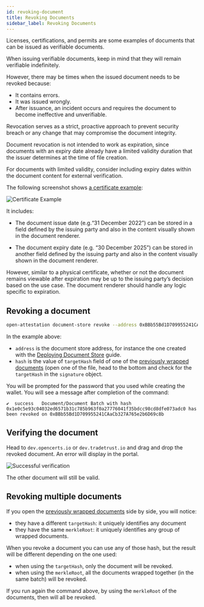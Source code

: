 ```yaml
---
id: revoking-document
title: Revoking Documents
sidebar_label: Revoking Documents
---
```


Licenses, certifications, and permits are some examples of documents that can be issued as verifiable documents.

When issuing verifiable documents, keep in mind that they will remain verifiable indefinitely.

However, there may be times when the issued document needs to be revoked because: 

* It contains errors.
* It was issued wrongly.
* After issuance, an incident occurs and requires the document to become ineffective and unverifiable.

Revocation serves as a strict, proactive approach to prevent security breach or any change that may compromise the document integrity. 

Document revocation is not intended to work as expiration, since documents with an expiry date already have a limited validity duration that the issuer determines at the time of file creation. 

For documents with limited validity, consider including expiry dates within the document content for external verification.

The following screenshot shows [a certificate example](https://dev.verify.gov.sg/verify?q=%7B%22type%22%3A%22DOCUMENT%22%2C%22payload%22%3A%7B%22uri%22%3A%22https%3A%2F%2Fdocument-storage.oa.gov.sg%2Fnational-youth-council_cci-level-1-trainer.oa%22%2C%22permittedActions%22%3A%5B%22VIEW%22%2C%22STORE%22%5D%2C%22redirect%22%3A%22https%3A%2F%2Fdev.opencerts.io%22%7D%7D): 

![Certificate Example](/docs/integrator-section/verifiable-document/ethereum/revoking-document/sample-cert-expiry.png)

It includes: 

* The document issue date (e.g.“31 December 2022”) can be stored in a field defined by the issuing party and also in the content visually shown in the document renderer.

* The document expiry date (e.g. “30 December 2025”) can be stored in another field defined by the issuing party and also in the content visually shown in the document renderer.


However, similar to a physical certificate, whether or not the document remains viewable after expiration may be up to the issuing party’s decision based on the use case. The document renderer should handle any logic specific to expiration.


## Revoking a document

```bash
open-attestation document-store revoke --address 0xBBb55Bd1D709955241CAaCb327A765e2b6D69c8b --hash 0x1e0c5e93c04032ed6571b31c785b963f0a27776041f35bdcc98cd8dfe073adc0  --network sepolia --encrypted-wallet-path wallet.json
```

In the example above:

- `address` is the document store address, for instance the one created with the [Deploying Document Store](/docs/integrator-section/verifiable-document/ethereum/document-store) guide.
- `hash` is the value of `targetHash` field of one of the [previously wrapped documents](/docs/integrator-section/verifiable-document/ethereum/wrapping-document) (open one of the file, head to the bottom and check for the `targetHash` in the `signature` object.

You will be prompted for the password that you used while creating the wallet. You will see a message after completion of the command:

```text
✔  success   Document/Document Batch with hash 0x1e0c5e93c04032ed6571b31c785b963f0a27776041f35bdcc98cd8dfe073adc0 has been revoked on 0xBBb55Bd1D709955241CAaCb327A765e2b6D69c8b
```

## Verifying the document

Head to `dev.opencerts.io` or `dev.tradetrust.io` and drag and drop the revoked document. An error will display in the portal.

![Successful verification](/docs/integrator-section/verifiable-document/ethereum/revoking-document/verifying.png)

The other document will still be valid.

## Revoking multiple documents

If you open the [previously wrapped documents](/docs/integrator-section/verifiable-document/ethereum/wrapping-document) side by side, you will notice:

- they have a different `targetHash`: it uniquely identifies any document
- they have the same `merkleRoot`: it uniquely identifies any group of wrapped documents.

When you revoke a document you can use any of those hash, but the result will be different depending on the one used:

- when using the `targetHash`, only the document will be revoked.
- when using the `merkleRoot`, all the documents wrapped together (in the same batch) will be revoked.

If you run again the command above, by using the `merkleRoot` of the documents, then will all be revoked.
